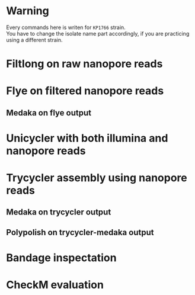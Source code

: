 # Warning

Every commands here is writen for `KP1766` strain.\
You have to change the isolate name part accordingly, if you are practicing using a different strain.

# Filtlong on raw nanopore reads


# Flye on filtered nanopore reads


## Medaka on flye output


# Unicycler with both illumina and nanopore reads


# Trycycler assembly using nanopore reads


## Medaka on trycycler output


## Polypolish on trycycler-medaka output


# Bandage inspectation


# CheckM evaluation

